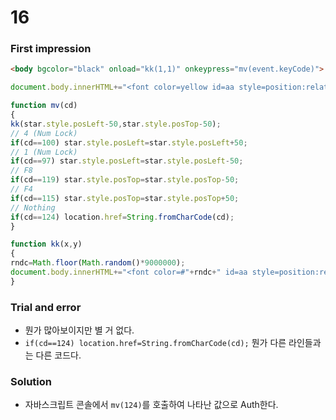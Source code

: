 # 16

### First impression
```html
<body bgcolor="black" onload="kk(1,1)" onkeypress="mv(event.keyCode)">
```

```javascript
document.body.innerHTML+="<font color=yellow id=aa style=position:relative;left:0;top:0>*</font>";

function mv(cd)
{
kk(star.style.posLeft-50,star.style.posTop-50);
// 4 (Num Lock)
if(cd==100) star.style.posLeft=star.style.posLeft+50;
// 1 (Num Lock)
if(cd==97) star.style.posLeft=star.style.posLeft-50;
// F8
if(cd==119) star.style.posTop=star.style.posTop-50;
// F4
if(cd==115) star.style.posTop=star.style.posTop+50;
// Nothing
if(cd==124) location.href=String.fromCharCode(cd);
}

function kk(x,y)
{
rndc=Math.floor(Math.random()*9000000);
document.body.innerHTML+="<font color=#"+rndc+" id=aa style=position:relative;left:"+x+";top:"+y+" onmouseover=this.innerHTML=''>*</font>";
}
```

### Trial and error
* 뭔가 많아보이지만 별 거 없다.
* `if(cd==124) location.href=String.fromCharCode(cd);` 뭔가 다른 라인들과는 다른 코드다.

### Solution
* 자바스크립트 콘솔에서 `mv(124)`를 호출하여 나타난 값으로 Auth한다.